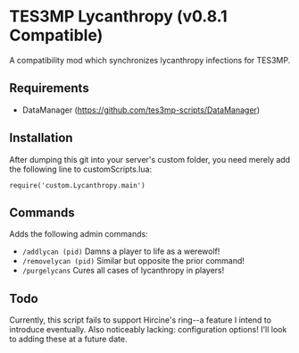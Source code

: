 # TES3MP Lycanthropy (v0.8.1 Compatible)
A compatibility mod which synchronizes lycanthropy infections for TES3MP.

## Requirements
* DataManager (https://github.com/tes3mp-scripts/DataManager)

## Installation
After dumping this git into your server's custom folder, you need merely add the following line to customScripts.lua:


``require('custom.Lycanthropy.main')``

## Commands
Adds the following admin commands:

* ``/addlycan (pid)`` Damns a player to life as a werewolf!
* ``/removelycan (pid)`` Similar but opposite the prior command!
* ``/purgelycans`` Cures all cases of lycanthropy in players!

## Todo
Currently, this script fails to support Hircine's ring--a feature I intend to introduce eventually. Also noticeably lacking: configuration options! I'll look to adding these at a future date.
